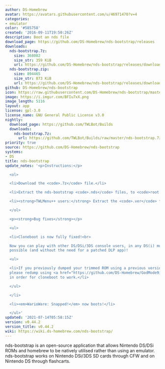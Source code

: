 ```yaml
---
author: DS-Homebrew
avatar: https://avatars.githubusercontent.com/u/46971470?v=4
categories:
- emulator
color: '#585758'
created: '2016-09-11T19:50:26Z'
description: Boot an nds file
download_page: https://github.com/DS-Homebrew/nds-bootstrap/releases
downloads:
  nds-bootstrap.7z:
    size: 368002
    size_str: 359 KiB
    url: https://github.com/DS-Homebrew/nds-bootstrap/releases/download/v0.44.2/nds-bootstrap.7z
  nds-bootstrap.zip:
    size: 894465
    size_str: 873 KiB
    url: https://github.com/DS-Homebrew/nds-bootstrap/releases/download/v0.44.2/nds-bootstrap.zip
github: DS-Homebrew/nds-bootstrap
icon: https://raw.githubusercontent.com/DS-Homebrew/nds-bootstrap/master/retail/assets/icon.bmp
image: https://i.imgur.com/BFIu7xX.png
image_length: 5116
layout: app
license: gpl-3.0
license_name: GNU General Public License v3.0
nightly:
  download_page: https://github.com/TWLBot/Builds
  downloads:
    nds-bootstrap.7z:
      url: https://github.com/TWLBot/Builds/raw/master/nds-bootstrap.7z
priority: true
source: https://github.com/DS-Homebrew/nds-bootstrap
systems:
- DS
title: nds-bootstrap
update_notes: '<p>Instructions:</p>

  <ol>

  <li>Download the <code>.7z</code> file.</li>

  <li>Extract the nds-bootstrap <code>.nds</code> files, to <code>root:/_nds</code>.</li>

  <li><strong>TWLMenu++ users:</strong> Extract the <code>.ver</code> file to <code>root:/_nds/TWiLightMenu</code>.</li>

  </ol>

  <p><strong>Bug fixes</strong></p>

  <ul>

  <li>Cloneboot is now fully fixed!<br>

  Now you can play with other DS/DSi/3DS console users, in any DS(i) multiplayer game
  possible (and without the need for a patched DLP app)!

  <ul>

  <li>If you previously dumped your trimmed ROM using a previous version of GodMode9<strong>i</strong>,
  please redump using <a href="https://github.com/DS-Homebrew/GodMode9i/releases/tag/v2.7.0">v2.7.0</a>,
  in order for cloneboot to work.</li>

  </ul>

  </li>

  <li><em>WarioWare: Snapped!</em> now boots!</li>

  </ul>'
updated: '2021-07-14T05:58:15Z'
version: v0.44.2
version_title: v0.44.2
wiki: https://wiki.ds-homebrew.com/nds-bootstrap/
---
```

nds-bootstrap is an open-source application that allows Nintendo DS/DSi ROMs and homebrew to be natively utilised rather than using an emulator. nds-bootstrap works on Nintendo DSi/3DS SD cards through CFW and on Nintendo DS through flashcarts.